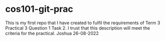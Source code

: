 # cos101-git-prac
This is my first repo that I have created to fulfil the requirements of Term 3 Practical 3 Question 1 Task 2. I trust that this description will meet the criteria for the practical.
Joshua 26-08-2022